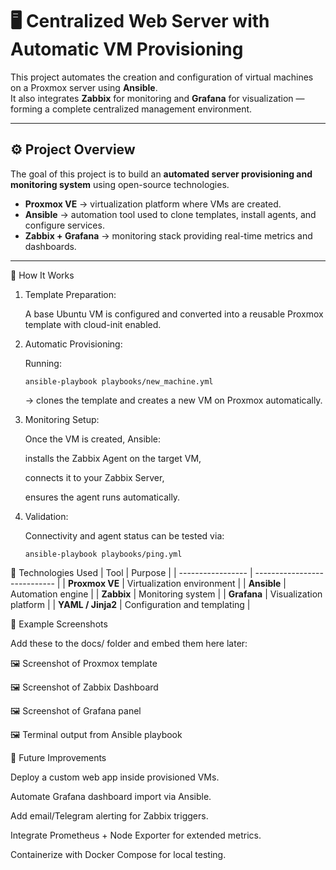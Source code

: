# 🖥️ Centralized Web Server with Automatic VM Provisioning

This project automates the creation and configuration of virtual machines on a Proxmox server using **Ansible**.  
It also integrates **Zabbix** for monitoring and **Grafana** for visualization — forming a complete centralized management environment.

---

## ⚙️ Project Overview

The goal of this project is to build an **automated server provisioning and monitoring system** using open-source technologies.

- **Proxmox VE** → virtualization platform where VMs are created.
- **Ansible** → automation tool used to clone templates, install agents, and configure services.
- **Zabbix + Grafana** → monitoring stack providing real-time metrics and dashboards.

---


🚀 How It Works

1. Template Preparation:
   
    A base Ubuntu VM is configured and converted into a reusable Proxmox template with cloud-init enabled.

3. Automatic Provisioning:
   
    Running:
    
    `ansible-playbook playbooks/new_machine.yml`
    
    
    → clones the template and creates a new VM on Proxmox automatically.

3. Monitoring Setup:
   
    Once the VM is created, Ansible:
    
    installs the Zabbix Agent on the target VM,
    
    connects it to your Zabbix Server,
    
    ensures the agent runs automatically.

4. Validation:
   
    Connectivity and agent status can be tested via:
    
    `ansible-playbook playbooks/ping.yml`

🧠 Technologies Used
| Tool              | Purpose                      |
| ----------------- | ---------------------------- |
| **Proxmox VE**    | Virtualization environment   |
| **Ansible**       | Automation engine            |
| **Zabbix**        | Monitoring system            |
| **Grafana**       | Visualization platform       |
| **YAML / Jinja2** | Configuration and templating |

📸 Example Screenshots

Add these to the docs/ folder and embed them here later:

🖼️ Screenshot of Proxmox template

🖼️ Screenshot of Zabbix Dashboard

🖼️ Screenshot of Grafana panel

🖼️ Terminal output from Ansible playbook


🔮 Future Improvements

Deploy a custom web app inside provisioned VMs.

Automate Grafana dashboard import via Ansible.

Add email/Telegram alerting for Zabbix triggers.

Integrate Prometheus + Node Exporter for extended metrics.

Containerize with Docker Compose for local testing.
